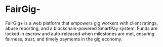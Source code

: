 # FairGig-
FairGig+ is a web platform that empowers gig workers with client ratings, abuse reporting, and a blockchain-powered SmartPay system. Funds are locked in escrow and auto-released when milestones are met, ensuring fairness, trust, and timely payments in the gig economy.
